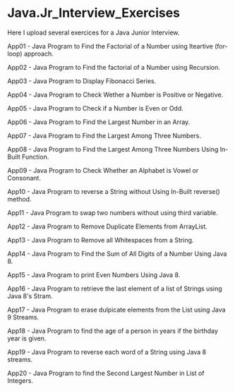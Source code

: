 # Java.Jr_Interview_Exercises
Here I upload several exercices for a Java Junior Interview.


App01 - Java Program to Find the Factorial of a Number using Iteartive (for-loop) approach.

App02 - Java Program to Find the factorial of a Number using Recursion.

App03 - Java Program to Display Fibonacci Series.

App04 - Java Program to Check Wether a Number is Positive or Negative.

App05 - Java Program to Check if a Number is Even or Odd.

App06 - Java Program to Find the Largest Number in an Array.

App07 - Java Program to Find the Largest Among Three Numbers.

App08 - Java Program to Find the Largest Among Three Numbers Using In-Built Function.

App09 - Java Program to Check Whether an Alphabet is Vowel or Consonant.

App10 - Java Program to reverse a String without Using In-Built reverse() method.

App11 - Java Program to swap two numbers without using third variable.

App12 - Java Program to Remove Duplicate Elements from ArrayList.

App13 - Java Program to Remove all Whitespaces from a String.

App14 - Java Program to Find the Sum of All Digits of a Number Using Java 8.

App15 - Java Program to print Even Numbers Using Java 8.

App16 - Java Program to retrieve the last element of a list of Strings using Java 8's Stram.

App17 - Java Program to erase dulpicate elements from the List using Java 9 Streams.

App18 - Java Program to find the age of a person in years if the birthday year is given.

App19 - Java Program to reverse each word of a String using Java 8 streams.

App20 - Java Program to find the Second Largest Number in List of Integers. 








